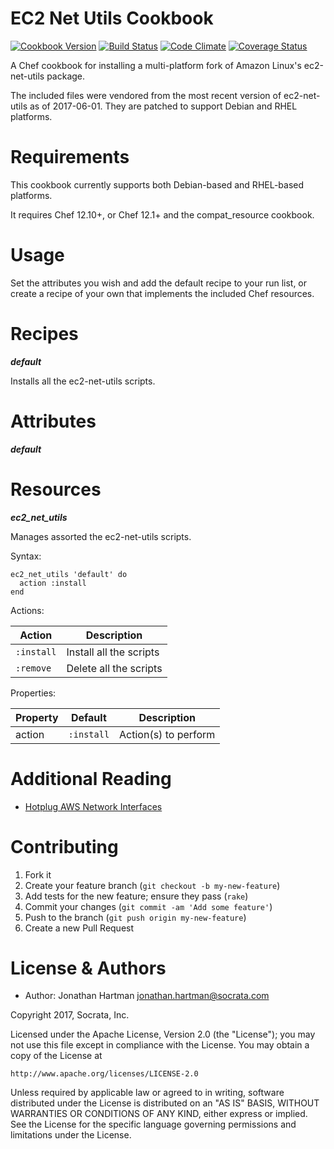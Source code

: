 EC2 Net Utils Cookbook
======================
[![Cookbook Version](https://img.shields.io/cookbook/v/ec2-net-utils.svg)][cookbook]
[![Build Status](https://img.shields.io/travis/socrata-cookbooks/ec2-net-utils.svg)][travis]
[![Code Climate](https://img.shields.io/codeclimate/github/socrata-cookbooks/ec2-net-utils.svg)][codeclimate]
[![Coverage Status](https://img.shields.io/coveralls/socrata-cookbooks/ec2-net-utils.svg)][coveralls]

[cookbook]: https://supermarket.chef.io/cookbooks/ec2-net-utils
[travis]: https://travis-ci.org/socrata-cookbooks/ec2-net-utils
[codeclimate]: https://codeclimate.com/github/socrata-cookbooks/ec2-net-utils
[coveralls]: https://coveralls.io/r/socrata-cookbooks/ec2-net-utils

A Chef cookbook for installing a multi-platform fork of Amazon Linux's
ec2-net-utils package.

The included files were vendored from the most recent version of ec2-net-utils
as of 2017-06-01. They are patched to support Debian and RHEL platforms.

Requirements
============

This cookbook currently supports both Debian-based and RHEL-based platforms.

It requires Chef 12.10+, or Chef 12.1+ and the compat_resource cookbook.

Usage
=====

Set the attributes you wish and add the default recipe to your run list, or
create a recipe of your own that implements the included Chef resources.

Recipes
=======

***default***

Installs all the ec2-net-utils scripts.

Attributes
==========

***default***

Resources
=========

***ec2_net_utils***

Manages assorted the ec2-net-utils scripts.

Syntax:

    ec2_net_utils 'default' do
      action :install
    end

Actions:

| Action     | Description             |
|------------|-------------------------|
| `:install` | Install all the scripts |
| `:remove`  | Delete all the scripts  |

Properties:

| Property    | Default    | Description                           |
|-------------|------------|---------------------------------------|
| action      | `:install` | Action(s) to perform                  |

Additional Reading
==================
- [Hotplug AWS Network Interfaces](https://williamsbdev.com/posts/hotplug-aws-network-interfaces)

Contributing
============

1. Fork it
2. Create your feature branch (`git checkout -b my-new-feature`)
3. Add tests for the new feature; ensure they pass (`rake`)
4. Commit your changes (`git commit -am 'Add some feature'`)
5. Push to the branch (`git push origin my-new-feature`)
6. Create a new Pull Request

License & Authors
=================
- Author: Jonathan Hartman <jonathan.hartman@socrata.com>

Copyright 2017, Socrata, Inc.

Licensed under the Apache License, Version 2.0 (the "License");
you may not use this file except in compliance with the License.
You may obtain a copy of the License at

    http://www.apache.org/licenses/LICENSE-2.0

Unless required by applicable law or agreed to in writing, software
distributed under the License is distributed on an "AS IS" BASIS,
WITHOUT WARRANTIES OR CONDITIONS OF ANY KIND, either express or implied.
See the License for the specific language governing permissions and
limitations under the License.
